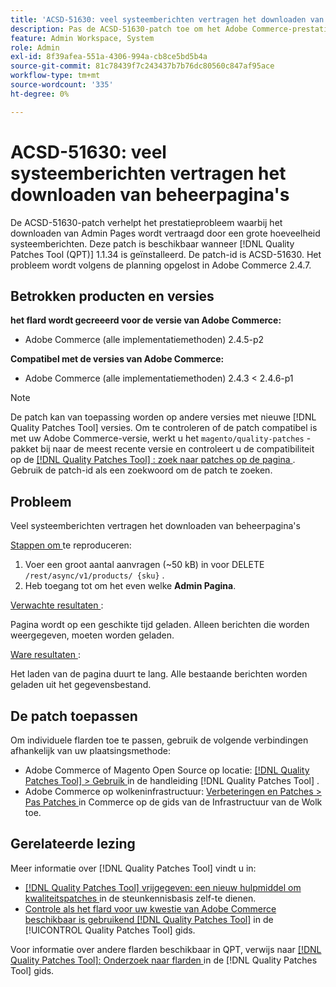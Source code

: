 ```yaml
---
title: 'ACSD-51630: veel systeemberichten vertragen het downloaden van beheerpagina''s'
description: Pas de ACSD-51630-patch toe om het Adobe Commerce-prestatieprobleem te verhelpen, waarbij het downloaden van Admin Pages wordt vertraagd door een grote hoeveelheid systeemberichten.
feature: Admin Workspace, System
role: Admin
exl-id: 8f39afea-551a-4306-994a-cb8ce5bd5b4a
source-git-commit: 81c78439f7c243437b7b76dc80560c847af95ace
workflow-type: tm+mt
source-wordcount: '335'
ht-degree: 0%

---
```


# ACSD-51630: veel systeemberichten vertragen het downloaden van beheerpagina&#39;s

De ACSD-51630-patch verhelpt het prestatieprobleem waarbij het downloaden van Admin Pages wordt vertraagd door een grote hoeveelheid systeemberichten. Deze patch is beschikbaar wanneer [!DNL Quality Patches Tool (QPT)] 1.1.34 is geïnstalleerd. De patch-id is ACSD-51630. Het probleem wordt volgens de planning opgelost in Adobe Commerce 2.4.7.

## Betrokken producten en versies

**het flard wordt gecreeerd voor de versie van Adobe Commerce:**

* Adobe Commerce (alle implementatiemethoden) 2.4.5-p2

**Compatibel met de versies van Adobe Commerce:**

* Adobe Commerce (alle implementatiemethoden) 2.4.3 &lt; 2.4.6-p1

>[!NOTE]
>
>De patch kan van toepassing worden op andere versies met nieuwe [!DNL Quality Patches Tool] versies. Om te controleren of de patch compatibel is met uw Adobe Commerce-versie, werkt u het `magento/quality-patches` -pakket bij naar de meest recente versie en controleert u de compatibiliteit op de [[!DNL Quality Patches Tool] : zoek naar patches op de pagina ](https://experienceleague.adobe.com/tools/commerce-quality-patches/index.html?lang=nl-NL) . Gebruik de patch-id als een zoekwoord om de patch te zoeken.

## Probleem

Veel systeemberichten vertragen het downloaden van beheerpagina&#39;s

<u> Stappen om </u> te reproduceren:

1. Voer een groot aantal aanvragen (~50 kB) in voor DELETE `/rest/async/v1/products/ {sku}` .
1. Heb toegang tot om het even welke **Admin Pagina**.

<u> Verwachte resultaten </u>:

Pagina wordt op een geschikte tijd geladen. Alleen berichten die worden weergegeven, moeten worden geladen.

<u> Ware resultaten </u>:

Het laden van de pagina duurt te lang. Alle bestaande berichten worden geladen uit het gegevensbestand.

## De patch toepassen

Om individuele flarden toe te passen, gebruik de volgende verbindingen afhankelijk van uw plaatsingsmethode:

* Adobe Commerce of Magento Open Source op locatie: [[!DNL Quality Patches Tool]  > Gebruik ](/help/tools/quality-patches-tool/usage.md) in de handleiding [!DNL Quality Patches Tool] .
* Adobe Commerce op wolkeninfrastructuur: [ Verbeteringen en Patches > Pas Patches ](https://experienceleague.adobe.com/docs/commerce-cloud-service/user-guide/develop/upgrade/apply-patches.html?lang=nl-NL) in Commerce op de gids van de Infrastructuur van de Wolk toe.

## Gerelateerde lezing

Meer informatie over [!DNL Quality Patches Tool] vindt u in:

* [[!DNL Quality Patches Tool]  vrijgegeven: een nieuw hulpmiddel om kwaliteitspatches ](https://experienceleague.adobe.com/nl/docs/commerce-knowledge-base/kb/announcements/commerce-announcements/magento-quality-patches-released-new-tool-to-self-serve-quality-patches) in de steunkennisbasis zelf-te dienen.
* [ Controle als het flard voor uw kwestie van Adobe Commerce beschikbaar is gebruikend  [!DNL Quality Patches Tool]](/help/tools/quality-patches-tool/patches-available-in-qpt/check-patch-for-magento-issue-with-magento-quality-patches.md) in de [!UICONTROL Quality Patches Tool] gids.


Voor informatie over andere flarden beschikbaar in QPT, verwijs naar [[!DNL Quality Patches Tool]: Onderzoek naar flarden ](https://experienceleague.adobe.com/tools/commerce-quality-patches/index.html?lang=nl-NL) in de [!DNL Quality Patches Tool] gids.
